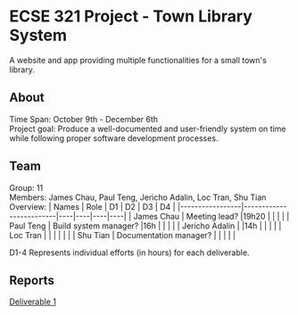 # ECSE 321 Project - Town Library System

A website and app providing multiple functionalities for a small town's library.

## About

Time Span: October 9th - December 6th \
Project goal: Produce a well-documented and user-friendly system on time while following proper software development processes.

## Team
Group: 11 \
Members: James Chau, Paul Teng, Jericho Adalin, Loc Tran, Shu Tian \
Overview:
| Names           | Role                    | D1 | D2 | D3 | D4 |
|-----------------|-------------------------|----|----|----|----|
| James Chau      | Meeting lead?           |19h20    |    |    |    |
| Paul Teng       | Build system manager?   |16h |    |    |    |
| Jericho Adalin  |                         |14h |    |    |    |
| Loc Tran        |                         |    |    |    |    |
| Shu Tian        | Documentation manager?  |    |    |    |    |

D1-4 Represents individual efforts (in hours) for each deliverable.

## Reports
[Deliverable 1](https://github.com/McGill-ECSE321-Fall2021/project-group-11/wiki/Deliverable-1)
